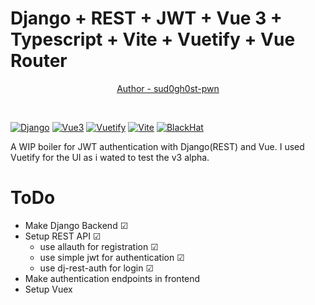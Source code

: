 # Django + REST + JWT + Vue 3 + Typescript + Vite + Vuetify + Vue Router

<p align="center">
  <a href="https://github.com/sud0gh0st-pwn">
    Author - sud0gh0st-pwn
  </a>
</p>

&nbsp;

[![Django](https://img.shields.io/badge/Backend-Django-blue)](https://www.djangoproject.com/)
[![Vue3](https://img.shields.io/badge/Frontend-Vue3-blue)](https://vuejs.org/)
[![Vuetify](https://img.shields.io/badge/CSS-Vuetify3-blue)](https://vuetifyjs.com/en/)
[![Vite](https://img.shields.io/badge/Bundler-Vite-blue)](https://vitejs.dev/)
[![BlackHat](https://img.shields.io/badge/JWT-True-Black)](#JWT)

A WIP boiler for JWT authentication with Django(REST) and Vue. I used Vuetify for the UI as i wated to test the v3 alpha.

# ToDo

- Make Django Backend &#x2611;
- Setup REST API &#x2611;
  - use allauth for registration &#x2611;
  - use simple jwt for authentication &#x2611;
  - use dj-rest-auth for login &#x2611;
- Make authentication endpoints in frontend
- Setup Vuex
